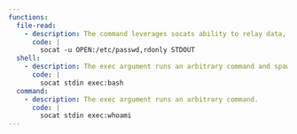 ```yaml
---
functions:
  file-read:
    - description: The command leverages socats ability to relay data, reading arbitary file by opening it in read-only mode.
      code: |
        socat -u OPEN:/etc/passwd,rdonly STDOUT
  shell:
    - description: The exec argument runs an arbitrary command and spawn a shell.
      code: |
        socat stdin exec:bash
  command:
    - description: The exec argument runs an arbitrary command.
      code: |
        socat stdin exec:whoami
---
```

